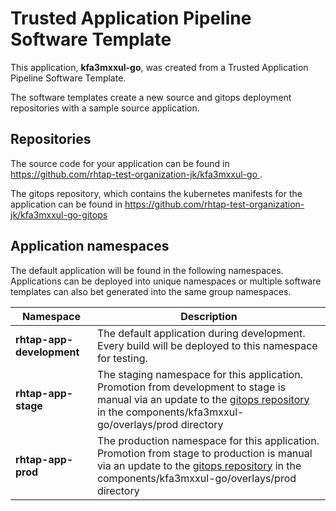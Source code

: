 # Trusted Application Pipeline Software Template

This application, **kfa3mxxul-go**, was created from a Trusted Application Pipeline Software Template.

The software templates create a new source and gitops deployment repositories with a sample source application. 

## Repositories

The source code for your application can be found in [https://github.com/rhtap-test-organization-jk/kfa3mxxul-go ](https://github.com/rhtap-test-organization-jk/kfa3mxxul-go ).
 
The gitops repository, which contains the kubernetes manifests for the application can be found in 
[https://github.com/rhtap-test-organization-jk/kfa3mxxul-go-gitops ](https://github.com/rhtap-test-organization-jk/kfa3mxxul-go-gitops ) 

## Application namespaces 

The default application will be found in the following namespaces. Applications can be deployed into unique namespaces or multiple software templates can also bet generated into the same group namespaces.  

|  Namespace   |  Description   |  
| -------- | -------- |   
| **rhtap-app-development** | The default application during development. Every build will be deployed to this namespace for testing. | 
| **rhtap-app-stage** | The staging namespace for this application. Promotion from development to stage is manual via an update to the [gitops repository](https://github.com/rhtap-test-organization-jk/kfa3mxxul-go-gitops ) in the components/kfa3mxxul-go/overlays/prod directory |  
| **rhtap-app-prod** | The production namespace for this application. Promotion from stage to production is manual via an update to the [gitops repository](https://github.com/rhtap-test-organization-jk/kfa3mxxul-go-gitops ) in the components/kfa3mxxul-go/overlays/prod directory | 